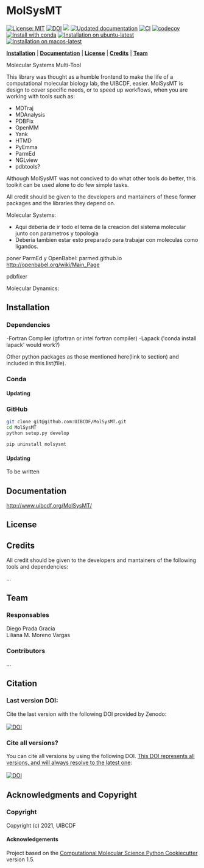 MolSysMT
==============================

[![License: MIT](https://img.shields.io/badge/License-MIT-blue.svg)](https://opensource.org/licenses/MIT)
[![DOI](https://zenodo.org/badge/137937243.svg)](https://zenodo.org/badge/latestdoi/137937243)
[![](https://img.shields.io/badge/Python-3.9%20%7C%203.10%20%7C%203.11-blue.svg)](https://www.python.org/downloads/) 
[![Updated documentation](https://github.com/uibcdf/MolSysMT/actions/workflows/sphinx_docs_to_gh_pages.yaml/badge.svg)](https://github.com/uibcdf/MolSysMT/actions/workflows/sphinx_docs_to_gh_pages.yaml)
[![CI](https://github.com/uibcdf/MolSysMT/actions/workflows/CI.yaml/badge.svg)](https://github.com/uibcdf/MolSysMT/actions/workflows/CI.yaml)
[![codecov](https://codecov.io/github/uibcdf/MolSysMT/graph/badge.svg?token=9ZMA4YZLOR)](https://codecov.io/github/uibcdf/MolSysMT)
[![Install with conda](https://img.shields.io/badge/Install%20with-conda-brightgreen.svg)](https://conda.anaconda.org/uibcdf/MolSysMT)
[![Installation on ubuntu-latest](https://github.com/uibcdf/MolSysMT/actions/workflows/install_ubuntu_latest.yaml/badge.svg)](https://github.com/uibcdf/MolSysMT/actions/workflows/install_ubuntu_latest.yaml)
[![Installation on macos-latest](https://github.com/uibcdf/MolSysMT/actions/workflows/install_macos_latest.yaml/badge.svg)](https://github.com/uibcdf/MolSysMT/actions/workflows/install_macos_latest.yaml)

**[Installation](#installation)** |
**[Documentation](#documentation)** |
**[License](#license)** |
**[Credits](#credits)** |
**[Team](#team)**


Molecular Systems Multi-Tool

This library was thought as a humble frontend to make the life of a computational molecular biology lab, the UIBCDF,  easier. 
MolSysMT is design to cover specific needs, or to speed up workflows, when you are working with tools such as:

- MDTraj
- MDAnalysis
- PDBFix
- OpenMM
- Yank
- HTMD
- PyEmma
- ParmEd
- NGLview
- pdbtools?

Although MolSysMT was not concived to do what other tools do better, this
toolkit can be used alone to do few simple tasks.

All credit should be given to the developers and mantainers of these former packages and the libraries they depend on.


Molecular Systems:
- Aqui deberia de ir todo el tema de la creacion del sistema molecular junto con parametros y topologia
- Deberia tambien estar esto preparado para trabajar con moleculas como ligandos.

poner ParmEd y OpenBabel:
parmed.github.io
http://openbabel.org/wiki/Main_Page

pdbfixer

Molecular Dynamics:

## Installation

### Dependencies

-Fortran Compiler (gfortran or intel fortran compiler)
-Lapack ('conda install lapack' would work?)

Other python packages as those mentioned here(link to section) and included in this list(file).


### Conda

#### Updating

### GitHub
```bash
git clone git@github.com:UIBCDF/MolSysMT.git
cd MolSysMT
python setup.py develop
```

```bash
pip uninstall molsysmt
```

#### Updating
To be written

## Documentation

http://www.uibcdf.org/MolSysMT/

## License

## Credits

All credit should be given to the developers and mantainers of the following tools and dependencies:

...

## Team

### Responsables

Diego Prada Gracia    
Liliana M. Moreno Vargas

### Contributors

...

## Citation

### Last version DOI:   
Cite the last version with the following DOI provided by Zenodo:    
<br/>
[![DOI](https://zenodo.org/badge/DOI/10.5281/zenodo.2530946.svg)](https://doi.org/10.5281/zenodo.2530946)    

### Cite all versions?
You can cite all versions by using the following DOI.
[This DOI represents all versions, and will always resolve to the latest one](http://help.zenodo.org/#versioning):    
<br/>
[![DOI](https://zenodo.org/badge/DOI/10.5281/zenodo.2530945.svg)](https://doi.org/10.5281/zenodo.2530945)    
    

## Acknowledgments and Copyright

### Copyright

Copyright (c) 2021, UIBCDF


#### Acknowledgements
 
Project based on the 
[Computational Molecular Science Python Cookiecutter](https://github.com/molssi/cookiecutter-cms) version 1.5.

